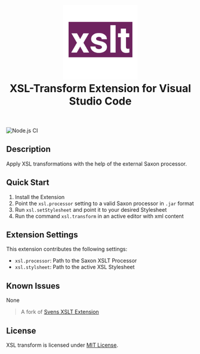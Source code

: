 <h1 align="center">
  <br>
    <img src="icon.png" alt="logo" width="200">
  <br>
  XSL-Transform Extension for Visual Studio Code
  <br>
  <br>
</h1>


![Node.js CI](https://github.com/WashirePie/vscode-xsl-transform/workflows/Node.js%20CI/badge.svg)

## Description
Apply XSL transformations with the help of the external Saxon processor.

## Quick Start
1. Install the Extension
2. Point the `xsl.processor` setting to a valid Saxon processor in `.jar` format
3. Run `xsl.setStylesheet` and point it to your desired Stylesheet
4. Run the command `xsl.transform` in an active editor with xml content

## Extension Settings
This extension contributes the following settings:

* `xsl.processor`: Path to the Saxon XSLT Processor
* `xsl.stylsheet`: Path to the active XSL Stylesheet

## Known Issues
None

> A fork of [Svens XSLT Extension](https://marketplace.visualstudio.com/items?itemName=SvenAGN.xslt-transform)

## License
XSL transform is licensed under [MIT License](https://github.com/WashirePie/vscode-xsl-transform/blob/master/LICENSE).